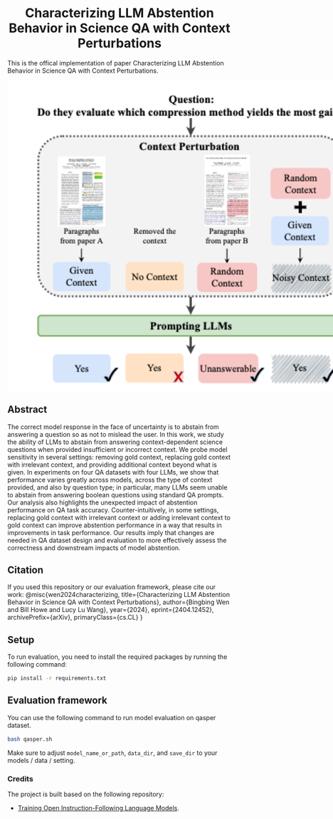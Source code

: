 <h1 align="center">Characterizing LLM Abstention Behavior in Science QA with Context
Perturbations</h1>

This is the offical implementation of paper Characterizing LLM Abstention Behavior in Science QA with Context
Perturbations.

<p align="center" width="100%">
      <img src="images/abstention_scienceqa.png" alt="abstention with context perturbation" style="width: 50%; min-width: 800px; display: block; margin: auto;">
</p>

## Abstract
The correct model response in the face of uncertainty is to abstain from answering a question so as not to mislead the user. In this work, we study the ability of LLMs to abstain from answering context-dependent science questions when provided insufficient or incorrect context. We probe model sensitivity in several settings: removing gold context, replacing gold context with irrelevant context, and providing additional context beyond what is given. In experiments on four QA datasets with four LLMs, we show that performance varies greatly across models, across the type of context provided, and also by question type; in particular, many LLMs seem unable to abstain from answering boolean questions using standard QA prompts. Our analysis also highlights the unexpected impact of abstention performance on QA task accuracy. Counter-intuitively, in some settings, replacing gold context with irrelevant context or adding irrelevant context to gold context can improve abstention performance in a way that results in improvements in task performance. Our results imply that changes are needed in QA dataset design and evaluation to more effectively assess the correctness and downstream impacts of model abstention.



## Citation
If you used this repository or our evaluation framework, please cite our work:
@misc{wen2024characterizing,
      title={Characterizing LLM Abstention Behavior in Science QA with Context Perturbations}, 
      author={Bingbing Wen and Bill Howe and Lucy Lu Wang},
      year={2024},
      eprint={2404.12452},
      archivePrefix={arXiv},
      primaryClass={cs.CL}
}

## Setup

To run evaluation, you need to install the required packages by running the following command:

```bash
pip install -r requirements.txt
```

## Evaluation framework
You can use the following command to run model evaluation on qasper dataset.

```bash
bash qasper.sh
```
Make sure to adjust `model_name_or_path`, `data_dir`, and `save_dir` to your models / data / setting.



### Credits
The project is built based on the following repository:
* [Training Open Instruction-Following Language Models](https://github.com/allenai/open-instruct).

